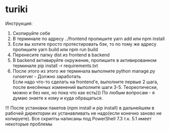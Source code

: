 # turiki  
Инструкция:
1) Скопируйте себе
2) В терминале по адресу ../frontend пропишите yarn add или npm install
3) Если вы хотите просто протестировать бэк, то по тому же адресу пропишите yarn build или npm run build
4) Перенесите папку dist из frontend в backend
5) В backend активируйте окружение, пропишите в активированном терминале pip install -r requirements.txt
6) После этого из этого же терминала выполните python manage.py runserver - Должно заработать  
Если надо что-то сделать на frontend'e, выполните первые 2 шага, после внесённых изменений выполните шаги 3-5.
Теореотически, можно и без них, но пока что как есть)))
По любым вопросам - я думаю знаете к кому и куда обращаться.  

!!! После установки пакетов (npm install и pip install) в дальнейшем в рабочей директории их устанавливать не надо(если конечно заново не копируете).
Все скрипты написаны под PowerShell 7.3 т.к. 5.1 имеет некоторые проблемы